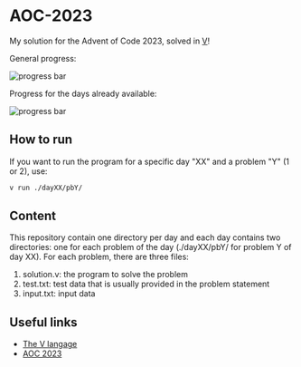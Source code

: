 # AOC-2023
My solution for the Advent of Code 2023, solved in [V](https://github.com/vlang/v)!

General progress:

![progress bar](https://geps.dev/progress/10)

Progress for the days already available:

![progress bar](https://geps.dev/progress/83)

## How to run
If you want to run the program for a specific day "XX" and a problem "Y" (1 or 2), use:
```bash
v run ./dayXX/pbY/
```

## Content
This repository contain one directory per day and each day contains two directories: one for each problem of the day (./dayXX/pbY/ for problem Y of day XX). For each problem, there are three files:
1. solution.v: the program to solve the problem
2. test.txt: test data that is usually provided in the problem statement
3. input.txt: input data

## Useful links
- [The V langage](https://github.com/vlang/v)
- [AOC 2023](https://adventofcode.com)
